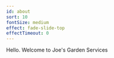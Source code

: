 ```yaml
---
id: about
sort: 10
fontSize: medium
effect: fade-slide-top
effectTimeout: 0
---
```


Hello. Welcome to Joe's Garden Services